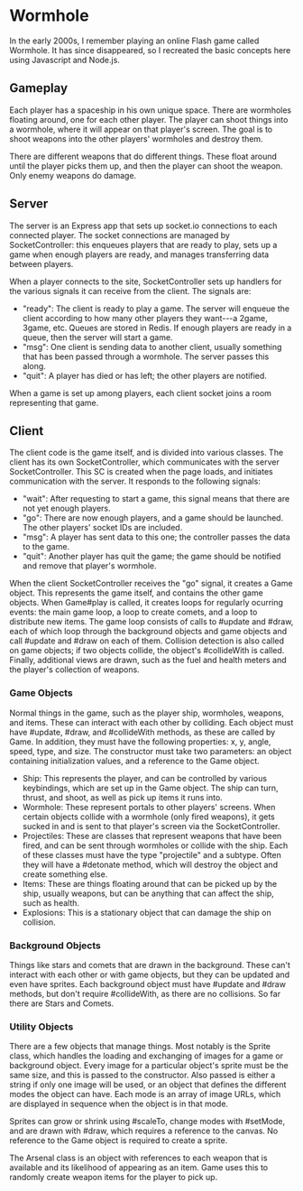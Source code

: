 # Wormhole

In the early 2000s, I remember playing an online Flash game called Wormhole.  It
has since disappeared, so I recreated the basic concepts here using Javascript 
and Node.js.

## Gameplay

Each player has a spaceship in his own unique space.  There are wormholes 
floating around, one for each other player.  The player can shoot things into
a wormhole, where it will appear on that player's screen.  The goal is to shoot
weapons into the other players' wormholes and destroy them.

There are different weapons that do different things.  These float around until
the player picks them up, and then the player can shoot the weapon.  Only enemy
weapons do damage.

## Server

The server is an Express app that sets up socket.io connections to each 
connected player.  The socket connections are managed by SocketController:  this
enqueues players that are ready to play, sets up a game when enough players are
ready, and manages transferring data between players.

When a player connects to the site, SocketController sets up handlers for the
various signals it can receive from the client.  The signals are:

- "ready":  The client is ready to play a game.  The server will enqueue the
  client according to how many other players they want---a 2game, 3game, etc.
  Queues are stored in Redis.  If enough players are ready in a queue, then the
  server will start a game.
- "msg":  One client is sending data to another client, usually something that
  has been passed through a wormhole.  The server passes this along.
- "quit":  A player has died or has left; the other players are notified.

When a game is set up among players, each client socket joins a room 
representing that game.

## Client

The client code is the game itself, and is divided into various classes.  The
client has its own SocketController, which communicates with the server 
SocketController.  This SC is created when the page loads, and initiates
communication with the server.  It responds to the following signals:

- "wait":  After requesting to start a game, this signal means that there are
  not yet enough players.
- "go":  There are now enough players, and a game should be launched.  The other
  players' socket IDs are included.
- "msg":  A player has sent data to this one; the controller passes the data to
  the game.
- "quit":  Another player has quit the game; the game should be notified and 
  remove that player's wormhole.

When the client SocketController receives the "go" signal, it creates a Game
object.  This represents the game itself, and contains the other game objects. 
When Game#play is called, it creates loops for regularly ocurring events:  the
main game loop, a loop to create comets, and a loop to distribute new items.
The game loop consists of calls to #update and #draw, each of which loop through
the background objects and game objects and call #update and #draw on each of
them.  Collision detection is also called on game objects; if two objects
collide, the object's #collideWith is called.  Finally, additional views are
drawn, such as the fuel and health meters and the player's collection of 
weapons.

### Game Objects

Normal things in the game, such as the player ship, wormholes, weapons, and 
items.  These can interact with each other by colliding.  Each object must have
#update, #draw, and #collideWith methods, as these are called by Game.  In 
addition, they must have the following properties:  x, y, angle, speed, type, 
and size.  The constructor must take two parameters:  an object containing 
initialization values, and a reference to the Game object.

- Ship:  This represents the player, and can be controlled by various 
  keybindings, which are set up in the Game object.  The ship can turn, thrust,
  and shoot, as well as pick up items it runs into.
- Wormhole:  These represent portals to other players' screens.  When certain
  objects collide with a wormhole (only fired weapons), it gets sucked in and
  is sent to that player's screen via the SocketController.
- Projectiles:  These are classes that represent weapons that have been fired, 
  and can be sent through wormholes or collide with the ship. Each of these 
  classes must have the type "projectile" and a subtype. Often they will have a 
  #detonate method, which will destroy the object and create something else.
- Items:  These are things floating around that can be picked up by the ship,
  usually weapons, but can be anything that can affect the ship, such as health.
- Explosions:  This is a stationary object that can damage the ship on
  collision.

### Background Objects

Things like stars and comets that are drawn in the background.  These can't 
interact with each other or with game objects, but they can be updated and even 
have sprites.  Each background object must have #update and #draw methods, but
don't require #collideWith, as there are no collisions.  So far there are Stars 
and Comets.

### Utility Objects

There are a few objects that manage things.  Most notably is the Sprite class,
which handles the loading and exchanging of images for a game or background
object.  Every image for a particular object's sprite must be the same size,
and this is passed to the constructor.  Also passed is either a string if only
one image will be used, or an object that defines the different modes the object
can have.  Each mode is an array of image URLs, which are displayed in sequence
when the object is in that mode.

Sprites can grow or shrink using #scaleTo, change modes with #setMode, and are
drawn with #draw, which requires a reference to the canvas.  No reference to the
Game object is required to create a sprite.

The Arsenal class is an object with references to each weapon that is available
and its likelihood of appearing as an item.  Game uses this to randomly create
weapon items for the player to pick up.
